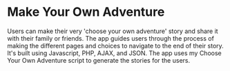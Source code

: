 # Make Your Own Adventure

Users can make their very 'choose your own adventure' story and share it with their family or friends. The app guides users through the process of making the different pages and choices to navigate to the end of their story. It's built using Javascript, PHP, AJAX, and JSON. The app uses my Choose Your Own Adventure script to generate the stories for the users.